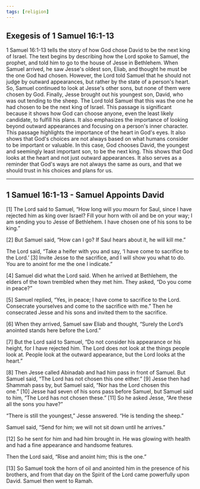 ```yaml
---
tags: [religion]
---
```

## Exegesis of 1 Samuel 16:1-13

1 Samuel 16:1-13 tells the story of how God chose David to be the next king of Israel. The text begins by describing how the Lord spoke to Samuel, the prophet, and told him to go to the house of Jesse in Bethlehem. When Samuel arrived, he saw Jesse's oldest son, Eliab, and thought he must be the one God had chosen. However, the Lord told Samuel that he should not judge by outward appearances, but rather by the state of a person's heart. So, Samuel continued to look at Jesse's other sons, but none of them were chosen by God. Finally, Jesse brought out his youngest son, David, who was out tending to the sheep. The Lord told Samuel that this was the one he had chosen to be the next king of Israel. This passage is significant because it shows how God can choose anyone, even the least likely candidate, to fulfill his plans. It also emphasizes the importance of looking beyond outward appearances and focusing on a person's inner character. This passage highlights the importance of the heart in God's eyes. It also shows that God's choices are not always based on what humans consider to be important or valuable. In this case, God chooses David, the youngest and seemingly least important son, to be the next king. This shows that God looks at the heart and not just outward appearances. It also serves as a reminder that God's ways are not always the same as ours, and that we should trust in his choices and plans for us.

---

## 1 Samuel 16:1-13 - Samuel Appoints David
[1] The Lord said to Samuel, “How long will you mourn for Saul, since I have rejected him as king over Israel? Fill your horn with oil and be on your way; I am sending you to Jesse of Bethlehem. I have chosen one of his sons to be king.”

[2] But Samuel said, “How can I go? If Saul hears about it, he will kill me.”

The Lord said, “Take a heifer with you and say, ‘I have come to sacrifice to the Lord.’ [3] Invite Jesse to the sacrifice, and I will show you what to do. You are to anoint for me the one I indicate.”

[4] Samuel did what the Lord said. When he arrived at Bethlehem, the elders of the town trembled when they met him. They asked, “Do you come in peace?”

[5] Samuel replied, “Yes, in peace; I have come to sacrifice to the Lord. Consecrate yourselves and come to the sacrifice with me.” Then he consecrated Jesse and his sons and invited them to the sacrifice.

[6] When they arrived, Samuel saw Eliab and thought, “Surely the Lord’s anointed stands here before the Lord.”

[7] But the Lord said to Samuel, “Do not consider his appearance or his height, for I have rejected him. The Lord does not look at the things people look at. People look at the outward appearance, but the Lord looks at the heart.”

[8] Then Jesse called Abinadab and had him pass in front of Samuel. But Samuel said, “The Lord has not chosen this one either.” [9] Jesse then had Shammah pass by, but Samuel said, “Nor has the Lord chosen this one.” [10] Jesse had seven of his sons pass before Samuel, but Samuel said to him, “The Lord has not chosen these.” [11] So he asked Jesse, “Are these all the sons you have?”

“There is still the youngest,” Jesse answered. “He is tending the sheep.”

Samuel said, “Send for him; we will not sit down until he arrives.”

[12] So he sent for him and had him brought in. He was glowing with health and had a fine appearance and handsome features.

Then the Lord said, “Rise and anoint him; this is the one.”

[13] So Samuel took the horn of oil and anointed him in the presence of his brothers, and from that day on the Spirit of the Lord came powerfully upon David. Samuel then went to Ramah.